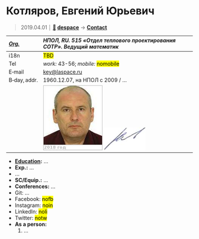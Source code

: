 # Котляров, Евгений Юрьевич
> 2019.04.01 ┊ **[🚀](../index/index.md) [despace](index.md)** → **[Contact](contact.md)**

|*[Org.](contact.md)*|*НПОЛ, RU. 515 «Отдел теплового проектирования СОТР». Ведущий математик*|
|:--|:--|
|i18n| <mark>TBD</mark> |
|Tel| *work:* 43-56; *mobile:* <mark>nomobile</mark> |
|E‑mail| <key@laspace.ru> |
|B‑day, addr.| 1960.12.07, на НПОЛ с 2009 / … |
|| [![](f/contact/k/kotlyarov_001_photo_thumb.jpg)](f/contact/k/kotlyarov_001_photo.jpg) [![](f/contact/k/kotlyarov_001_sign_thumb.jpg)](f/contact/k/kotlyarov_001_sign.png) |

   - **[Education](edu.md):** …
   - **Exp.:** …
   - …
   - **SC/Equip.:** …
   - **Conferences:** …
   - Git: …
   - Facebook: <mark>nofb</mark>
   - Instagram: <mark>noin</mark>
   - LinkedIn: <mark>noli</mark>
   - Twitter: <mark>notw</mark>
   - **As a person:**
      1. …
